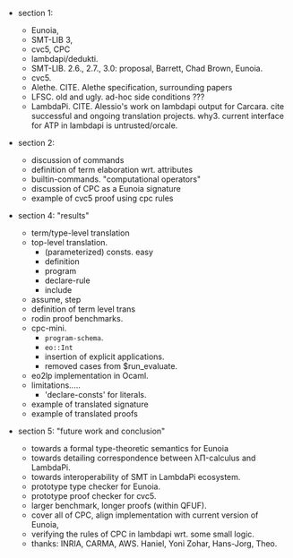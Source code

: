 - section 1:
  - Eunoia,
  - SMT-LIB 3,
  - cvc5, CPC
  - lambdapi/dedukti.
  - SMT-LIB. 2.6., 2.7.,
    3.0: proposal, Barrett, Chad Brown,
    Eunoia.
  - cvc5.
  - Alethe.
      CITE. Alethe specification, surrounding papers
  - LFSC.
      old and ugly.
      ad-hoc side conditions ???
  - LambdaPi.
      CITE. Alessio's work on lambdapi output for Carcara.
      cite successful and ongoing translation projects.
      why3. current interface for ATP in lambdapi is untrusted/orcale.

- section 2:
  - discussion of commands
  - definition of term elaboration wrt. attributes
  - builtin-commands. "computational operators"
  - discussion of CPC as a Eunoia signature
  - example of cvc5 proof using cpc rules

- section 4: "results"
  - term/type-level translation
  - top-level translation.
    - (parameterized) consts. easy
    - definition
    - program
    - declare-rule
    - include
  - assume, step
  - definition of term level trans
  - rodin proof benchmarks.
  - cpc-mini.
    - `program-schema`.
    - `eo::Int`
    - insertion of explicit applications.
    - removed cases from $run_evaluate.
  - eo2lp implementation in Ocaml.
  - limitations.....
    - 'declare-consts' for literals.
  - example of translated signature
  - example of translated proofs

- section 5: "future work and conclusion"
  - towards a formal type-theoretic semantics for Eunoia
  - towards detailing correspondence between λΠ-calculus and LambdaPi.
  - towards interoperability of SMT in LambdaPi ecosystem.
  <!---->
  - prototype type checker for Eunoia.
  - prototype proof checker for cvc5.
  <!---->
  - larger benchmark, longer proofs (within QFUF).
  - cover all of CPC,
    align implementation with current version of Eunoia,
  - verifying the rules of CPC in lambdapi wrt. some small logic.
  <!---->
  - thanks:
      INRIA, CARMA, AWS.
      Haniel, Yoni Zohar, Hans-Jorg, Theo.
<!--

   (* in SMT3 but not Eunoia.
  | Import of string list
  | Open of string
  | DefineSyntax of syntax_rule * syntax_rule list
  | DefineValues of eo_term * eo_term * eo_term
  | DefineModule of ...
  | DeclareInductiveTypes of  ...
  | DefineEnumerationType of  ...
*)

(* in Eunoia but not SMT3
  | DeclareRule of string * eo_var list * assm option * prems option * args option * reqs option * eo_term
  | DeclareConsts of lit_category * eo_term
  | DeclareParamConst of string * eo_var list * eo_term * attr list
  | DeclareOracleFun of string * eo_term list * eo_term * string
  | Include of string
  | Program of string * eo_var list * eo_term list * eo_term * (eo_term * eo_term) list
  | Reference of string * string option

*)-->
